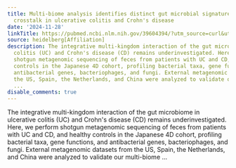 ```yaml
---
title: Multi-biome analysis identifies distinct gut microbial signatures and their
  crosstalk in ulcerative colitis and Crohn's disease
date: '2024-11-28'
linkTitle: https://pubmed.ncbi.nlm.nih.gov/39604394/?utm_source=curl&utm_medium=rss&utm_campaign=pubmed-2&utm_content=1FakS-2QOkCT8HsMOQP1bCRQ4YzyumYOmxmF0moLsQ3dFB1E9V&fc=20220326224207&ff=20241128174912&v=2.18.0.post9+e462414
source: heidelberg[Affiliation]
description: The integrative multi-kingdom interaction of the gut microbiome in ulcerative
  colitis (UC) and Crohn's disease (CD) remains underinvestigated. Here, we perform
  shotgun metagenomic sequencing of feces from patients with UC and CD, and healthy
  controls in the Japanese 4D cohort, profiling bacterial taxa, gene functions, and
  antibacterial genes, bacteriophages, and fungi. External metagenomic datasets from
  the US, Spain, the Netherlands, and China were analyzed to validate our multi-biome
  ...
disable_comments: true
---
```

The integrative multi-kingdom interaction of the gut microbiome in ulcerative colitis (UC) and Crohn's disease (CD) remains underinvestigated. Here, we perform shotgun metagenomic sequencing of feces from patients with UC and CD, and healthy controls in the Japanese 4D cohort, profiling bacterial taxa, gene functions, and antibacterial genes, bacteriophages, and fungi. External metagenomic datasets from the US, Spain, the Netherlands, and China were analyzed to validate our multi-biome ...